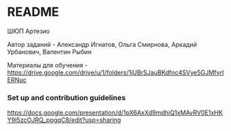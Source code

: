 # README #
  
ШЮП Артезио

Автор заданий - Александр Игнатов, Ольга Смирнова, Аркадий Урбанович, Валентин Рыбин

Материалы для обучения - https://drive.google.com/drive/u/1/folders/1jUBrSJauBKdfnc4SVye5GJMfvrIERNuc
  
### Set up and contribution guidelines ###
  
https://docs.google.com/presentation/d/1pX6AxXd9mdhiQ1xMAvRV0E1xHKY9l5zcOJRQ_ppgqC8/edit?usp=sharing
